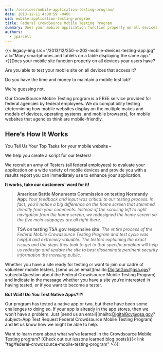 ```yaml
---
url: /services/mobile-application-testing-program/
date: 2013-12-11 4:08:59 -0400
uid: mobile-application-testing-program
title: Federal CrowdSource Mobile Testing Program
summary: Does your mobile application function properly on all devices your users have? Are you able to test your mobile site on all devices that access it? Do you have the time and money to maintain a mobile test lab?
authors:
  - jparcell
---
```


{{< legacy-img src="/2013/12/250-x-202-mobile-devices-testing-app.jpg" alt="Many smartphones and tablets on a table displaying the same app." >}}Does your mobile site function properly on all devices your users have?

Are you able to test your mobile site on all devices that access it?

Do you have the time and money to maintain a mobile test lab?

We&#8217;re guessing not.

Our CrowdSource Mobile Testing program is a FREE service provided for federal agencies by federal employees. We do compatibility testing (determining how mobile websites display on the multiple makes and models of devices, operating systems, and mobile browsers), for mobile websites that agencies think are mobile-friendly.

## Here&#8217;s How It Works

You Tell Us Your Top Tasks for your mobile website &#8211;

We help you create a script for our testers!

We recruit an army of Testers (all federal employees) to evaluate your application on a wide variety of mobile devices and provide you with a results report you can immediately use to enhance your application.

**It works, take our customers&#8217; word for it!**

> **American Battle Monuments Commission on testing Normandy App:** _Your feedback and input was critical to our testing process. In fact, you’ll notice a big difference on the home screen that stemmed directly from your comments. Instead of the scrolling left to right navigation from the home screen, we redesigned the home screen so the five main subpages are all right there._
>
> **TSA on testing TSA.gov responsive site**: _The entire process of the Federal Mobile Crowdsource Testing Program and test cycle was helpful and extremely valuable. The testers explaining the exact issues and the steps they took to get to that specific problem will help us redesign and update the site to best disseminate pertinent security information the traveling public._

Whether you have a site ready for testing or want to join our cadre of volunteer mobile testers, [send us an email](mailto:DigitalGov@gsa.gov?subject=Question about the Federal Crowdsource Mobile Testing Program) and indicate in the message whether you have a site you&#8217;re interested in having tested, or if you want to become a tester.

**But Wait! Do You Test Native Apps?!?!**

Our program has tested a native app or two, but there have been some challenges to doing so. If your app is already in the app stores, then we won’t have a problem. Just [send us an email](mailto:DigitalGov@gsa.gov?subject=App Test Request Federal Crowdsource Mobile Testing Program) and let us know how we might be able to help.

Want to learn more about what we&#8217;ve learned in the Crowdsource Mobile Testing program?  [Check out our lessons learned blog posts]({{< link "tag/federal-crowdsource-mobile-testing-program" >}})!
